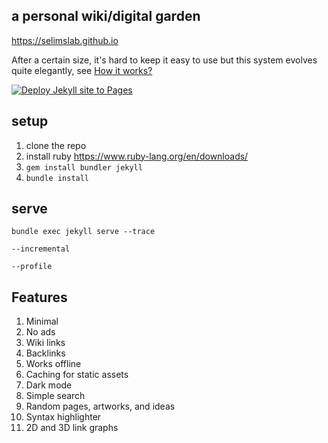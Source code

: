 ##  a personal wiki/digital garden

<https://selimslab.github.io>

After a certain size, it's hard to keep it easy to use but this system evolves quite elegantly, see [How it works?](https://selimslab.github.io/project-delta)

[![Deploy Jekyll site to Pages](https://github.com/selimslab/selimslab.github.io/actions/workflows/pages.yml/badge.svg)](https://github.com/selimslab/selimslab.github.io/actions/workflows/pages.yml)

## setup

1. clone the repo
3. install ruby <https://www.ruby-lang.org/en/downloads/>
4. `gem install bundler jekyll`
5. `bundle install`

## serve
```
bundle exec jekyll serve --trace
```

`--incremental`

`--profile` 

## Features 
1. Minimal
2. No ads
3. Wiki links
4. Backlinks
5. Works offline
6. Caching for static assets
7. Dark mode
8. Simple search
9. Random pages, artworks, and ideas
10. Syntax highlighter
11. 2D and 3D link graphs


